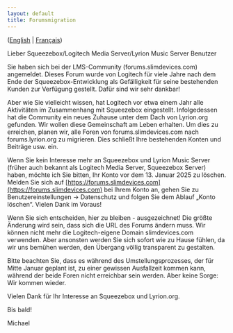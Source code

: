 ```yaml
---
layout: default
title: Forumsmigration
---
```


([English](forum-migration.md) | [Français](forum-migration-fr.md))

Lieber Squeezebox/Logitech Media Server/Lyrion Music Server Benutzer

Sie haben sich bei der LMS-Community (forums.slimdevices.com) angemeldet. Dieses Forum wurde von Logitech für viele Jahre nach dem Ende der Squeezebox-Entwicklung als Gefälligkeit für seine bestehenden Kunden zur Verfügung gestellt. Dafür sind wir sehr dankbar!

Aber wie Sie vielleicht wissen, hat Logitech vor etwa einem Jahr alle Aktivitäten im Zusammenhang mit Squeezebox eingestellt. Infolgedessen hat die Community ein neues Zuhause unter dem Dach von Lyrion.org gefunden. Wir wollen diese Gemeinschaft am Leben erhalten. Um dies zu erreichen, planen wir, alle Foren von forums.slimdevices.com nach forums.lyrion.org zu migrieren. Dies schließt Ihre bestehenden Konten und Beiträge usw. ein.

Wenn Sie kein Interesse mehr an Squeezebox und Lyrion Music Server (früher auch bekannt als Logitech Media Server, Squeezebox Server) haben, möchte ich Sie bitten, Ihr Konto vor dem 13. Januar 2025 zu löschen. Melden Sie sich auf [https://forums.slimdevices.com](https://forums.slimdevices.com) bei Ihrem Konto an, gehen Sie zu Benutzereinstellungen -> Datenschutz und folgen Sie dem Ablauf „Konto löschen“. Vielen Dank im Voraus!

Wenn Sie sich entscheiden, hier zu bleiben - ausgezeichnet! Die größte Änderung wird sein, dass sich die URL des Forums ändern muss. Wir können nicht mehr die Logitech-eigene Domain slimdevices.com verwenden. Aber ansonsten werden Sie sich sofort wie zu Hause fühlen, da wir uns bemühen werden, den Übergang völlig transparent zu gestalten.

Bitte beachten Sie, dass es während des Umstellungsprozesses, der für Mitte Januar geplant ist, zu einer gewissen Ausfallzeit kommen kann, während der beide Foren nicht erreichbar sein werden. Aber keine Sorge: Wir kommen wieder.

Vielen Dank für Ihr Interesse an Squeezebox und Lyrion.org.

Bis bald!

Michael